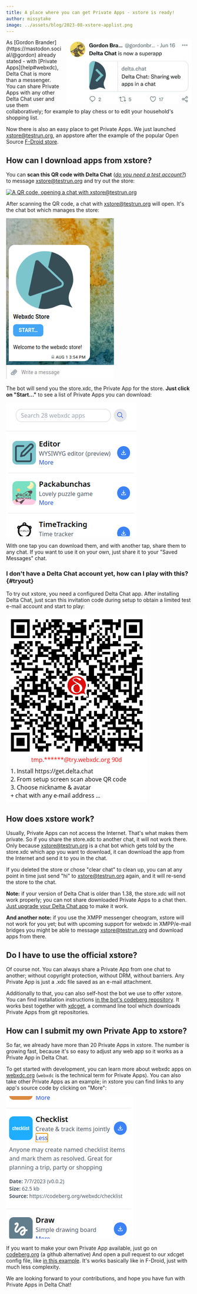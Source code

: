```yaml
---
title: A place where you can get Private Apps - xstore is ready!
author: missytake
image: ../assets/blog/2023-08-xstore-applist.png
---
```


<img src="../assets/blog/gordon_superapp.jpg" width="340" style="float:right; margin-left:1em;" />  
As [Gordon Brander](https://mastodon.social/@gordon) already stated -
with [Private Apps](help#webxdc),
Delta Chat is more than a messenger.
You can share Private Apps with any other Delta Chat user
and use them collaboratively;
for example to play chess
or to edit your household's shopping list.

<!-- toot: make fun of Musk's X-thing: while some billionaires are talking about everything-apps, we are delivering it: [xstore@testrun.org](mailto:xstore@testrun.org) -->

Now there is also an easy place to get Private Apps.
We just launched [xstore@testrun.org](mailto:xstore@testrun.org),
an appstore after the example
of the popular Open Source [F-Droid store](https://f-droid.org/).

## How can I download apps from xstore?

You can **scan this QR code with Delta Chat**
([*do you need a test account?*](#tryout))
to message [xstore@testrun.org](mailto:xstore@testrun.org)
and try out the store:

[![A QR code, opening a chat with xstore@testrun.org](../assets/blog/xstore-testrun.org-verification.jpg)](OPENPGP4FPR::loremipsum)

After scanning the QR code,
a chat with [xstore@testrun.org](mailto:xstore@testrun.org) will open.
It's the chat bot
which manages the store:

![In the chat with xstore@testrun.org, you can press start to open the store.](../assets/blog/2023-08-xstore-start.png)

The bot will send you the store.xdc,
the Private App for the store.
**Just click on "Start..."**
to see a list of Private Apps you can download:

![In the store app, you can see a list of Private Apps.](../assets/blog/2023-08-xstore-applist.png)

With one tap you can download them,
and with another tap,
share them to any chat.
If you want to use it on your own,
just share it to your "Saved Messages" chat.

### I don't have a Delta Chat account yet, how can I play with this?  {#tryout}

To try out xstore,
you need a configured Delta Chat app.
After installing Delta Chat,
just scan this invitation code
during setup
to obtain a limited test e-mail account
and start to play:

[![A QR invite code to get a limited e-mail account at try.webxdc.org.](../assets/blog/try-webxdc-token.png)](DCACCOUNT:https://mailadm.try.webxdc.org/?t=90d_f7v5c5xrtntpkqe&n=try90d)

## How does xstore work?

Usually,
Private Apps can not access the Internet.
That's what makes them private.
So if you share the store.xdc to another chat,
it will not work there.
Only because
[xstore@testrun.org](mailto:xstore@testrun.org)
is a chat bot which gets told by the store.xdc
which app you want to download,
it can download the app from the Internet
and send it to you in the chat.

If you deleted the store or
chose "clear chat" to clean up,
you can at any point in time just send "hi"
to [xstore@testrun.org](mailto:xstore@testrun.org) again,
and it will re-send the store to the chat.

**Note:**
if your version of Delta Chat is older than 1.38,
the store.xdc will not work properly;
you can not share downloaded Private Apps to a chat then.
[Just upgrade your Delta Chat app](download)
to make it work.

**And another note:**
if you use the XMPP messenger cheogram,
xstore will not work for you yet;
but with upcoming support for webxdc in XMPP/e-mail bridges
you might be able to message [xstore@testrun.org](mailto:xstore@testrun.org)
and download apps from there.

## Do I have to use the official xstore?

Of course not.
You can always share a Private App from one chat to another;
without copyright protection,
without DRM,
without barriers.
Any Private App is just a .xdc file
saved as an e-mail attachment.

Additionally to that,
you can also self-host the bot
we use to offer xstore.
You can find installation instructions
[in the bot's codeberg repository](https://codeberg.org/webxdc/store/#setting-up-the-bot).
It works best together with [xdcget](https://codeberg.org/webxdc/xdcget/),
a command line tool
which downloads Private Apps
from git repositories.

## How can I submit my own Private App to xstore?

So far,
we already have more than 20 Private Apps in xstore.
The number is growing fast,
because it's so easy to adjust any web app
so it works as a Private App in Delta Chat.

To get started with development,
you can learn more about webxdc apps on [webxdc.org](https://webxdc.org)
(`webxdc` is the technical term for Private Apps).
You can also take other Private Apps as an example;
in xstore you can find links to any app's source code
by clicking on "More":

![Details of the checklist app, it shows a description, date, file size, and link to source code.](../assets/blog/2023-08-xstore-more.png)

If you want to make your own Private App available,
just go on [codeberg.org](https://codeberg.org/webxdc/xdcget)
(a github alternative)
And open a pull request to our xdcget config file,
like [in this example](https://codeberg.org/webxdc/xdcget/pulls/50).
It's works basically like in F-Droid,
just with much less complexity.

We are looking forward to your contributions,
and hope you have fun with Private Apps in Delta Chat!

